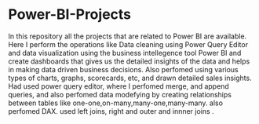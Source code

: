 # Power-BI-Projects
In this repository all the projects that are related to Power BI are available.
Here I perform the operations like Data cleaning using Power Query Editor and data visualization using the business intellegence tool Power BI and create dashboards that gives us the detailed insights of the data and helps in making data driven business decisions.
Also perfomed using various types of charts, graphs, scorecards, etc, and drawn detailed sales insights.
Had used power query editor, where I perfomed merge, and append queries, and also perfomed data modefying by creating relationships between tables like one-one,on-many,many-one,many-many.
also perfomed DAX.
used left joins, right and outer and innner joins .

